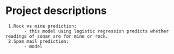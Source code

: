# Project descriptions
     1.Rock vs mine prediction:
           - this model using logistic regression predicts whether readings of sonar are for mine or rock.
     2.Spam mail prediction:
           - model 
